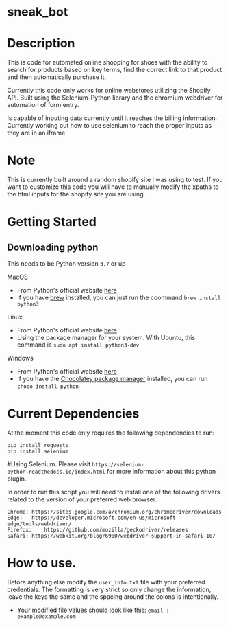 # sneak_bot

# Description

This is code for automated online shopping for shoes with the ability to search for products based on key terms, find the correct link to that product and then automatically purchase it.

Currently this code only works for online webstores utilizing the Shopify API.  Built using the Selenium-Python library and the chromium webdriver for automation of form entry.

Is capable of inputing data currently until it reaches the billing information.  Currently working out how to use selenium to reach the proper inputs as they are in an iframe

# Note
This is currently built around a random shopify site I was using to test.  If you want to customize this code you will have to manually modify the xpaths to the html inputs for the shopify site you are using.

# Getting Started

## Downloading python


This needs to be Python version `3.7` or up

MacOS
   * From Python's official website [here](https://www.python.org/downloads/mac-osx/)
   * If you have [brew](https://brew.sh) installed, you can just run the coommand `brew install python3`

Linux
   * From Python's official website [here](https://www.python.org/downloads/source/)
   * Using the package manager for your system. With Ubuntu, this command is `sudo apt install python3-dev`

Windows
   * From Python's official website [here](https://www.python.org/downloads/windows/)
   * If you have the [Chocolatey package manager](https://chocolatey.org/) installed, you can run `choco install python`


# Current Dependencies

At the moment this code only requires the following dependencies to run:

```
pip install requests
pip install selenium

```

#Using Selenium.
Please visit `https://selenium-python.readthedocs.io/index.html` for more information about this python plugin.

In order to run this script you will need to install one of the following drivers related to the version of your preferred web browser.

```
Chrome:	https://sites.google.com/a/chromium.org/chromedriver/downloads
Edge:	https://developer.microsoft.com/en-us/microsoft-edge/tools/webdriver/
Firefox:	https://github.com/mozilla/geckodriver/releases
Safari:	https://webkit.org/blog/6900/webdriver-support-in-safari-10/
```

# How to use.
Before anything else modify the `user_info.txt` file with your preferred credentials.  The formatting is very strict so only change the information, leave the keys the same and the spacing around the colons is intentionally.

   * Your modified file values should look like this:
         ```
         email : example@example.com
         ```